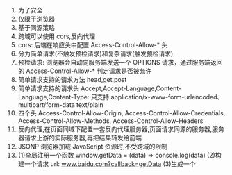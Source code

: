 1. 为了安全
2. 仅限于浏览器
3. 基于同源策略
4. 跨域可以使用 cors,反向代理
5. cors: 后端在响应头中配置 Access-Control-Allow-\* 头
6. 分为简单请求(不触发预检请求)和复杂请求(触发预检请求)
7. 预检请求: 浏览器会自动向服务端发送一个 OPTIONS 请求，通过服务端返回的 Access-Control-Allow-\* 判定请求是否被允许
8. 简单请求支持的请求方法 head,get,post
9. 简单请求支持的请求头 Accept,Accept-Language,Content-Language,Content-Type: 只支持
   application/x-www-form-urlencoded、multipart/form-data text/plain
10. 四个头
    Access-Control-Allow-Origin,
    Access-Control-Allow-Credentials,
    Access-Control-Allow-Methods,
    Access-Control-Allow-Headers
11. 反向代理,在页面同域下配置一套反向代理服务器,页面请求同源的服务器,服务器请求上游的实际服务器,再把结果转发给前端
12. JSONP 浏览器加载 JavaScript 资源时,不受跨域的限制
13. (1)全局注册一个函数 window.getData = (data) => console.log(data)
    (2)构建一个请求 url: www.baidu.com?callback=getData
    (3)生成一个<script src="www.baidu.com?callback=getData">并插入文档中
    (4)服务端构造一个 JavaScript 函数调用表达式并返回，例如：getData('data')。
    (5)浏览器加载以上代码
14. postMessage
    即在两个 origin 下分别部署一套页面 A 与 B，A 页面通过 iframe 加载 B 页面并监听消息，B 页面发送消息。
15. window.name
    主要是利用 window.name 页面跳转不改变的特性实现跨域，即 iframe 加载一个跨域页面，设置 window.name，跳转到同域页面，可以通过 $('iframe').contentWindow.name 拿到跨域页面的数据。
16. document.domain
    可将相同一级域名下的子域名页面的 document.domain 设置为一级域名实现跨域。
    可将同域不同端口的 document.domain 设置为同域名实现跨域（端口被置为 null）。
17. 解决 图片跨域和监控上报错误内容只有 Script Error 时添加 crossorigin="anonymous"
